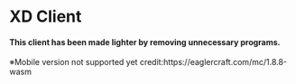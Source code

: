 <!DOCTYPE html>
<h1>XD Client</h1>
<h4>This client has been made lighter 
  by removing unnecessary programs.</h4>
<h4{color:"red"}>※Mobile version not supported yet</h4>
<h7>credit:https://eaglercraft.com/mc/1.8.8-wasm</h7>
